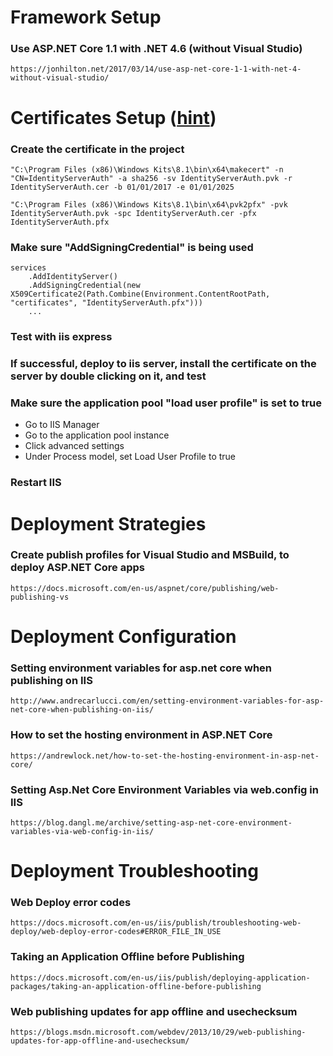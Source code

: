 ﻿# Framework Setup

### Use ASP.NET Core 1.1 with .NET 4.6 (without Visual Studio)
`https://jonhilton.net/2017/03/14/use-asp-net-core-1-1-with-net-4-without-visual-studio/`


# Certificates Setup ([hint](https://stackoverflow.com/questions/42351274/identityserver4-hosting-in-iis))

### Create the certificate in the project
```
"C:\Program Files (x86)\Windows Kits\8.1\bin\x64\makecert" -n "CN=IdentityServerAuth" -a sha256 -sv IdentityServerAuth.pvk -r IdentityServerAuth.cer -b 01/01/2017 -e 01/01/2025
```

```
"C:\Program Files (x86)\Windows Kits\8.1\bin\x64\pvk2pfx" -pvk IdentityServerAuth.pvk -spc IdentityServerAuth.cer -pfx IdentityServerAuth.pfx
```

### Make sure "AddSigningCredential" is being used
```
services
	.AddIdentityServer()
    .AddSigningCredential(new X509Certificate2(Path.Combine(Environment.ContentRootPath, "certificates", "IdentityServerAuth.pfx")))
	...
```

### Test with iis express

### If successful, deploy to iis server, install the certificate on the server by double clicking on it, and test

### Make sure the application pool "load user profile" is set to true

- Go to IIS Manager
- Go to the application pool instance
- Click advanced settings
- Under Process model, set Load User Profile to true

### Restart IIS



# Deployment Strategies

### Create publish profiles for Visual Studio and MSBuild, to deploy ASP.NET Core apps
`https://docs.microsoft.com/en-us/aspnet/core/publishing/web-publishing-vs`


# Deployment Configuration

### Setting environment variables for asp.net core when publishing on IIS
`http://www.andrecarlucci.com/en/setting-environment-variables-for-asp-net-core-when-publishing-on-iis/`

### How to set the hosting environment in ASP.NET Core
`https://andrewlock.net/how-to-set-the-hosting-environment-in-asp-net-core/`

### Setting Asp.Net Core Environment Variables via web.config in IIS
`https://blog.dangl.me/archive/setting-asp-net-core-environment-variables-via-web-config-in-iis/`


# Deployment Troubleshooting

### Web Deploy error codes
`https://docs.microsoft.com/en-us/iis/publish/troubleshooting-web-deploy/web-deploy-error-codes#ERROR_FILE_IN_USE`

### Taking an Application Offline before Publishing
`https://docs.microsoft.com/en-us/iis/publish/deploying-application-packages/taking-an-application-offline-before-publishing`

### Web publishing updates for app offline and usechecksum
`https://blogs.msdn.microsoft.com/webdev/2013/10/29/web-publishing-updates-for-app-offline-and-usechecksum/`

